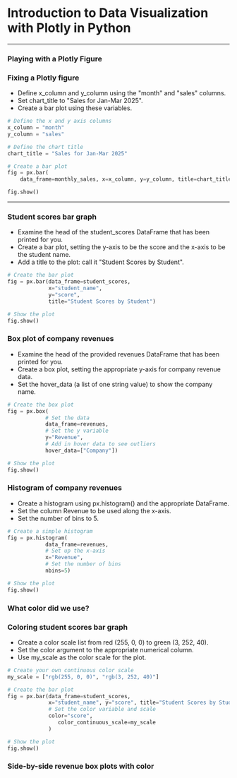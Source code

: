 # Introduction to Data Visualization with Plotly in Python
---
### Playing with a Plotly Figure
### Fixing a Plotly figure
* Define x_column and y_column using the "month" and "sales" columns.
* Set chart_title to "Sales for Jan-Mar 2025".
* Create a bar plot using these variables.
```python
# Define the x and y axis columns
x_column = "month"
y_column = "sales"

# Define the chart title
chart_title = "Sales for Jan-Mar 2025"

# Create a bar plot
fig = px.bar(
    data_frame=monthly_sales, x=x_column, y=y_column, title=chart_title)

fig.show()
```
---
### Student scores bar graph
* Examine the head of the student_scores DataFrame that has been printed for you.
* Create a bar plot, setting the y-axis to be the score and the x-axis to be the student name.
* Add a title to the plot: call it "Student Scores by Student".
```python
# Create the bar plot
fig = px.bar(data_frame=student_scores, 
             x="student_name", 
             y="score", 
             title="Student Scores by Student")

# Show the plot
fig.show()
```
### Box plot of company revenues
* Examine the head of the provided revenues DataFrame that has been printed for you.
* Create a box plot, setting the appropriate y-axis for company revenue data.
* Set the hover_data (a list of one string value) to show the company name.
```python
# Create the box plot
fig = px.box(
  			# Set the data
  			data_frame=revenues, 
  			# Set the y variable
            y="Revenue", 
            # Add in hover data to see outliers
            hover_data=["Company"])

# Show the plot
fig.show()
```
### Histogram of company revenues
* Create a histogram using px.histogram() and the appropriate DataFrame.
* Set the column Revenue to be used along the x-axis.
* Set the number of bins to 5.
```python
# Create a simple histogram
fig = px.histogram(
  			data_frame=revenues, 
            # Set up the x-axis
           	x="Revenue",
            # Set the number of bins
            nbins=5)

# Show the plot
fig.show()
```
### What color did we use?
### Coloring student scores bar graph
* Create a color scale list from red (255, 0, 0) to green (3, 252, 40).
* Set the color argument to the appropriate numerical column.
* Use my_scale as the color scale for the plot.
```python
# Create your own continuous color scale
my_scale = ["rgb(255, 0, 0)", "rgb(3, 252, 40)"]

# Create the bar plot
fig = px.bar(data_frame=student_scores, 
             x="student_name", y="score", title="Student Scores by Student",
             # Set the color variable and scale
             color="score",
                color_continuous_scale=my_scale
             )

# Show the plot
fig.show()
```
### Side-by-side revenue box plots with color

